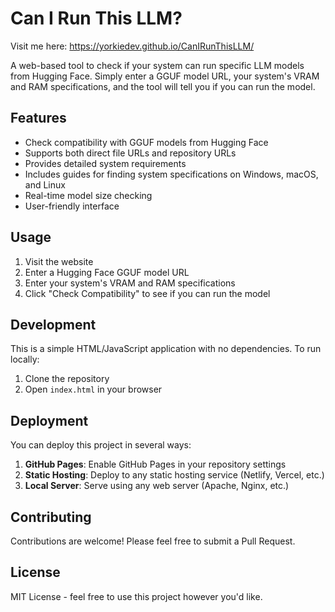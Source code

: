 # Can I Run This LLM?
Visit me here: https://yorkiedev.github.io/CanIRunThisLLM/

A web-based tool to check if your system can run specific LLM models from Hugging Face. Simply enter a GGUF model URL, your system's VRAM and RAM specifications, and the tool will tell you if you can run the model.

## Features

- Check compatibility with GGUF models from Hugging Face
- Supports both direct file URLs and repository URLs
- Provides detailed system requirements
- Includes guides for finding system specifications on Windows, macOS, and Linux
- Real-time model size checking
- User-friendly interface

## Usage

1. Visit the website
2. Enter a Hugging Face GGUF model URL
3. Enter your system's VRAM and RAM specifications
4. Click "Check Compatibility" to see if you can run the model

## Development

This is a simple HTML/JavaScript application with no dependencies. To run locally:

1. Clone the repository
2. Open `index.html` in your browser

## Deployment

You can deploy this project in several ways:

1. **GitHub Pages**: Enable GitHub Pages in your repository settings
2. **Static Hosting**: Deploy to any static hosting service (Netlify, Vercel, etc.)
3. **Local Server**: Serve using any web server (Apache, Nginx, etc.)

## Contributing

Contributions are welcome! Please feel free to submit a Pull Request.

## License

MIT License - feel free to use this project however you'd like. 
